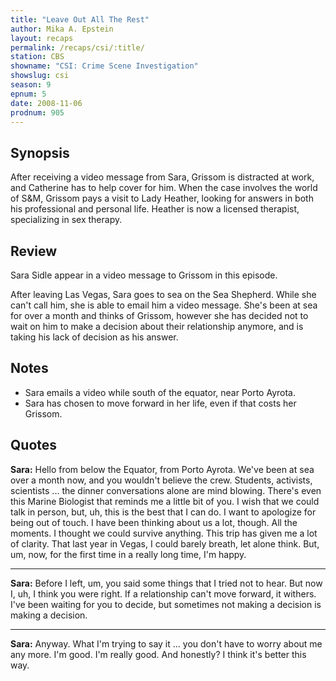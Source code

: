 ```yaml
---
title: "Leave Out All The Rest"
author: Mika A. Epstein
layout: recaps
permalink: /recaps/csi/:title/
station: CBS
showname: "CSI: Crime Scene Investigation"
showslug: csi
season: 9
epnum: 5
date: 2008-11-06
prodnum: 905
---
```


## Synopsis

After receiving a video message from Sara, Grissom is distracted at work, and Catherine has to help cover for him. When the case involves the world of S&M, Grissom pays a visit to Lady Heather, looking for answers in both his professional and personal life. Heather is now a licensed therapist, specializing in sex therapy.

## Review

Sara Sidle appear in a video message to Grissom in this episode.

After leaving Las Vegas, Sara goes to sea on the Sea Shepherd. While she can't call him, she is able to email him a video message. She's been at sea for over a month and thinks of Grissom, however she has decided not to wait on him to make a decision about their relationship anymore, and is taking his lack of decision as his answer.

## Notes

* Sara emails a video while south of the equator, near Porto Ayrota.
* Sara has chosen to move forward in her life, even if that costs her Grissom.

## Quotes

**Sara:** Hello from below the Equator, from Porto Ayrota. We've been at sea over a month now, and you wouldn't believe the crew. Students, activists, scientists ... the dinner conversations alone are mind blowing. There's even this Marine Biologist that reminds me a little bit of you. I wish that we could talk in person, but, uh, this is the best that I can do. I want to apologize for being out of touch. I have been thinking about us a lot, though. All the moments. I thought we could survive anything. This trip has given me a lot of clarity. That last year in Vegas, I could barely breath, let alone think. But, um, now, for the first time in a really long time, I'm happy.

- - -

**Sara:** Before I left, um, you said some things that I tried not to hear. But now I, uh, I think you were right. If a relationship can't move forward, it withers. I've been waiting for you to decide, but sometimes not making a decision is making a decision.

- - -

**Sara:** Anyway. What I'm trying to say it ... you don't have to worry about me any more. I'm good. I'm really good. And honestly? I think it's better this way.

